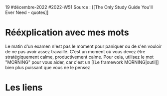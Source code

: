 19 #décembre-2022 #2022-W51
Source : [[The Only Study Guide You'll Ever Need - quotes]]
# Rééxplication avec mes mots
Le matin d'un examen n'est pas le moment pour paniquer ou de s'en vouloir de ne pas avoir assez travaillé. C'est un moment où vous devez être stratégiquement calme, productivement calme. Pour cela, utilisez le mot "MORNING" pour vous aider, car c'est un [[Le framework MORNING|outil]] bien plus puissant que vous ne le pensez
# Les liens
